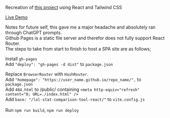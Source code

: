 Recreation of [this project](https://github.com/G1DEONdt/lol-stat-comparison-tool) using React and Tailwind CSS 

[Live Demo](https://g1deondt.github.io/lol-stat-comparison-tool-react/#/)

Notes for future self, this gave me a major headache and absolutely ran through ChatGPT prompts. <br/>
Github Pages is a static file server and therefor does not fully support React Router. <br/>
The steps to take from start to finish to host a SPA site are as follows; <br/>

Install `gh-pages` <br/> 
Add `"deploy": "gh-pages -d dist"` to `package.json` <br/>

Replace `BrowserRouter` with `HashRouter`. <br/>
Add `"homepage": "https://user_name.github.io/repo_name/",` to `package.json` <br/>
Add `404.html` to /public/ containing `<meta http-equiv="refresh" content="0; URL=./index.html" />` <br/>
Add `base: "/lol-stat-comparison-tool-react/"` to `vite.config.js` <br/>
 <br/>
Run `npm run build`, `npm run deploy` <br/>
